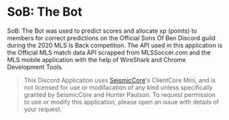 # SoB: The Bot

SoB: The Bot was used to predict scores and allocate xp (points) to members for correct predictions on the Official Sons Of Ben Discord guild during the 2020 MLS Is Back competition. The API used in this application is the Official MLS match data API scrapped from MLSSoccer.com and the MLS mobile application with the help of WireShark and Chrome Development Tools.

> This Discord Application uses [SeismicCore]'s ClientCore Mini, and is not licensed for use or modifacation of any kind unless specifically granted by SeismicCore and Hunter Paulson. To request permission to use or modify this application, please open an issue with details of your request.

[seismiccore]: https://github.com/seismiccore"
